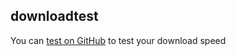## downloadtest

You can [test on GitHub](https://github.com/sjashdhd/downloadtest/edit/master/downloadtest.7z) to test your download speed 
